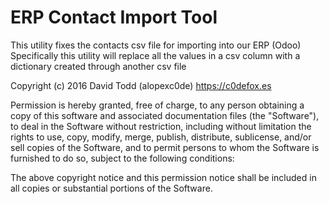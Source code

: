 ERP Contact Import Tool
=======================

This utility fixes the contacts csv file for importing into our ERP (Odoo)
Specifically this utility will replace all the values in a csv column with a dictionary created through another csv file

Copyright (c) 2016 David Todd (alopexc0de) https://c0defox.es

Permission is hereby granted, free of charge, to any person obtaining a copy
of this software and associated documentation files (the "Software"), to deal
in the Software without restriction, including without limitation the rights
to use, copy, modify, merge, publish, distribute, sublicense, and/or sell
copies of the Software, and to permit persons to whom the Software is
furnished to do so, subject to the following conditions:

The above copyright notice and this permission notice shall be included in
all copies or substantial portions of the Software.